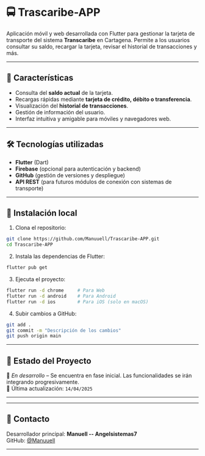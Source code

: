 # 🚍 Trascaribe-APP

Aplicación móvil y web desarrollada con Flutter para gestionar la tarjeta de transporte del sistema **Transcaribe** en Cartagena. Permite a los usuarios consultar su saldo, recargar la tarjeta, revisar el historial de transacciones y más.

---

## 📱 Características

- Consulta del **saldo actual** de la tarjeta.
- Recargas rápidas mediante **tarjeta de crédito, débito o transferencia**.
- Visualización del **historial de transacciones**.
- Gestión de información del usuario.
- Interfaz intuitiva y amigable para móviles y navegadores web.

---

## 🛠️ Tecnologías utilizadas

- **Flutter** (Dart)
- **Firebase** (opcional para autenticación y backend)
- **GitHub** (gestión de versiones y despliegue)
- **API REST** (para futuros módulos de conexión con sistemas de transporte)

---

## 🚀 Instalación local

1. Clona el repositorio:

```bash
git clone https://github.com/Manuuell/Trascaribe-APP.git
cd Trascaribe-APP
```

2. Instala las dependencias de Flutter:

```bash
flutter pub get
```

3. Ejecuta el proyecto:

```bash
flutter run -d chrome     # Para Web
flutter run -d android    # Para Android
flutter run -d ios        # Para iOS (solo en macOS)
```

4. Subir cambios a GitHub:

```bash
git add .
git commit -m "Descripción de los cambios"
git push origin main
```

---

## 📌 Estado del Proyecto

🚧 *En desarrollo* – Se encuentra en fase inicial. Las funcionalidades se irán integrando progresivamente.  
📆 Última actualización: `14/04/2025`

---

---

## 📧 Contacto

Desarrollador principal: **Manuell -- Angelsistemas7**  
GitHub: [@Manuuell](https://github.com/Manuuell)

---


